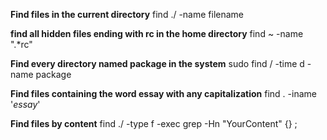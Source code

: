 **Find files in the current directory**
find ./ -name filename

**find all hidden files ending with rc in the home directory**
find ~ -name ".*rc"

**Find every directory named package in the system**
sudo find / -time d -name package

**Find files containing the word essay with any capitalization**
find . -iname '*essay*'

**Find files by content**
find ./ -type f -exec grep -Hn "YourContent" {} \;
